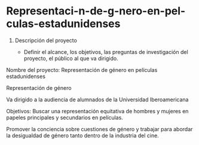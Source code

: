 # Representaci-n-de-g-nero-en-pel-culas-estadunidenses
 

1. Descripción del proyecto  

 

   - Definir el alcance, los objetivos, las preguntas de investigación del proyecto, el público al que va dirigido. 

 

Nombre del proyecto:  Representación de género en películas estadunidenses  

Representación de género  

 

 Va dirigido a la audiencia de alumnados de la Universidad Iberoamericana 

 

Objetivos:  Buscar una representación equitativa de hombres y mujeres en papeles principales y secundarios en películas. 

Promover la conciencia sobre cuestiones de género y trabajar para abordar la desigualdad de género tanto dentro de la industria del cine. 
